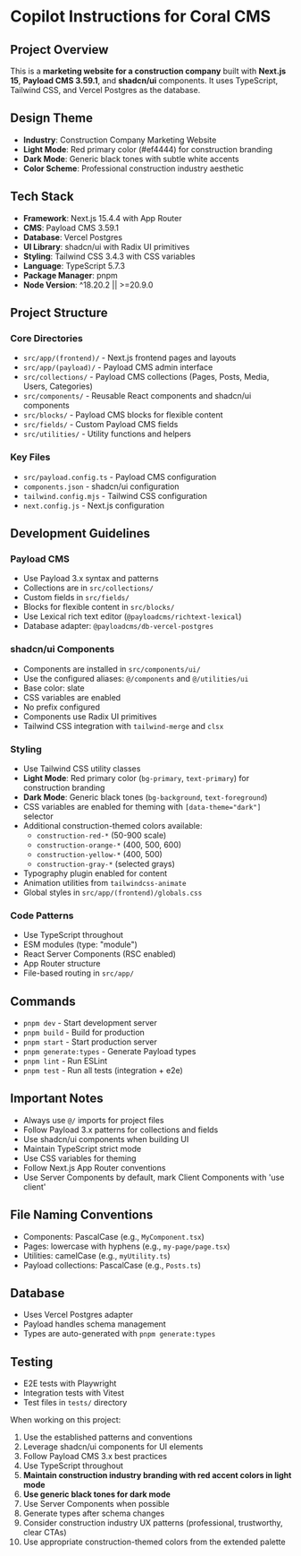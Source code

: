 # Copilot Instructions for Coral CMS

## Project Overview

This is a **marketing website for a construction company** built with **Next.js 15**, **Payload CMS 3.59.1**, and **shadcn/ui** components. It uses TypeScript, Tailwind CSS, and Vercel Postgres as the database.

## Design Theme

- **Industry**: Construction Company Marketing Website
- **Light Mode**: Red primary color (#ef4444) for construction branding
- **Dark Mode**: Generic black tones with subtle white accents
- **Color Scheme**: Professional construction industry aesthetic

## Tech Stack

- **Framework**: Next.js 15.4.4 with App Router
- **CMS**: Payload CMS 3.59.1
- **Database**: Vercel Postgres
- **UI Library**: shadcn/ui with Radix UI primitives
- **Styling**: Tailwind CSS 3.4.3 with CSS variables
- **Language**: TypeScript 5.7.3
- **Package Manager**: pnpm
- **Node Version**: ^18.20.2 || >=20.9.0

## Project Structure

### Core Directories

- `src/app/(frontend)/` - Next.js frontend pages and layouts
- `src/app/(payload)/` - Payload CMS admin interface
- `src/collections/` - Payload CMS collections (Pages, Posts, Media, Users, Categories)
- `src/components/` - Reusable React components and shadcn/ui components
- `src/blocks/` - Payload CMS blocks for flexible content
- `src/fields/` - Custom Payload CMS fields
- `src/utilities/` - Utility functions and helpers

### Key Files

- `src/payload.config.ts` - Payload CMS configuration
- `components.json` - shadcn/ui configuration
- `tailwind.config.mjs` - Tailwind CSS configuration
- `next.config.js` - Next.js configuration

## Development Guidelines

### Payload CMS

- Use Payload 3.x syntax and patterns
- Collections are in `src/collections/`
- Custom fields in `src/fields/`
- Blocks for flexible content in `src/blocks/`
- Use Lexical rich text editor (`@payloadcms/richtext-lexical`)
- Database adapter: `@payloadcms/db-vercel-postgres`

### shadcn/ui Components

- Components are installed in `src/components/ui/`
- Use the configured aliases: `@/components` and `@/utilities/ui`
- Base color: slate
- CSS variables are enabled
- No prefix configured
- Components use Radix UI primitives
- Tailwind CSS integration with `tailwind-merge` and `clsx`

### Styling

- Use Tailwind CSS utility classes
- **Light Mode**: Red primary color (`bg-primary`, `text-primary`) for construction branding
- **Dark Mode**: Generic black tones (`bg-background`, `text-foreground`)
- CSS variables are enabled for theming with `[data-theme="dark"]` selector
- Additional construction-themed colors available:
  - `construction-red-*` (50-900 scale)
  - `construction-orange-*` (400, 500, 600)
  - `construction-yellow-*` (400, 500)
  - `construction-gray-*` (selected grays)
- Typography plugin enabled for content
- Animation utilities from `tailwindcss-animate`
- Global styles in `src/app/(frontend)/globals.css`

### Code Patterns

- Use TypeScript throughout
- ESM modules (type: "module")
- React Server Components (RSC enabled)
- App Router structure
- File-based routing in `src/app/`

## Commands

- `pnpm dev` - Start development server
- `pnpm build` - Build for production
- `pnpm start` - Start production server
- `pnpm generate:types` - Generate Payload types
- `pnpm lint` - Run ESLint
- `pnpm test` - Run all tests (integration + e2e)

## Important Notes

- Always use `@/` imports for project files
- Follow Payload 3.x patterns for collections and fields
- Use shadcn/ui components when building UI
- Maintain TypeScript strict mode
- Use CSS variables for theming
- Follow Next.js App Router conventions
- Use Server Components by default, mark Client Components with 'use client'

## File Naming Conventions

- Components: PascalCase (e.g., `MyComponent.tsx`)
- Pages: lowercase with hyphens (e.g., `my-page/page.tsx`)
- Utilities: camelCase (e.g., `myUtility.ts`)
- Payload collections: PascalCase (e.g., `Posts.ts`)

## Database

- Uses Vercel Postgres adapter
- Payload handles schema management
- Types are auto-generated with `pnpm generate:types`

## Testing

- E2E tests with Playwright
- Integration tests with Vitest
- Test files in `tests/` directory

When working on this project:

1. Use the established patterns and conventions
2. Leverage shadcn/ui components for UI elements
3. Follow Payload CMS 3.x best practices
4. Use TypeScript throughout
5. **Maintain construction industry branding with red accent colors in light mode**
6. **Use generic black tones for dark mode**
7. Use Server Components when possible
8. Generate types after schema changes
9. Consider construction industry UX patterns (professional, trustworthy, clear CTAs)
10. Use appropriate construction-themed colors from the extended palette
